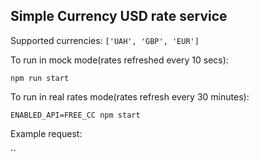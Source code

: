 ## Simple Currency USD rate service

Supported currencies: 
`['UAH', 'GBP', 'EUR']`

To run in mock mode(rates refreshed every 10 secs): 

`npm run start`

To run in real rates mode(rates refresh every 30 minutes):

`ENABLED_API=FREE_CC npm start`

Example request:

``
